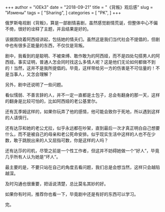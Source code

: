 +++
author = "i0Ek3"
date = "2018-09-21"
title = "《背叛》观后感"
slug = "Измены"
tags = [
    "Sharing",
]
categories = [
    "PK",
]
+++


俄罗斯电视剧《背叛》，算是一部剧情喜剧，虽然感觉剧情荒诞，但整体中心不偏不倚，很好的诠释了主题，并且结果是好的。

该据围绕着阿西娅讲起，包括她的情夫们。虽然这是我们当代社会不提倡的，但剧中也有很多正能量的东西，不仅仅是背叛。

剧中，我看到的是聪明、不被束缚、敢作敢为的阿西娅，而不是四处勾搭男人的阿西娅。事实证明，普通人怎会同时找这么多情人呢？这是他们无论如何都做不到的！当然，这并不是我所提倡的。毕竟，这样带给另一方的伤害是不可估量的！不是当事人，又怎会理解？

另外，剧中还说明了一些问题。

看似懦弱、不善言辞的人，并不一定一直都是土包子，总会有翻身的那一天，这样的翻身是比较可怕的，比如阿西娅的老公基里尔。

还有瓦季姆这样的，如果你玩弄了他的感情，他可能会致你于死地，所以遇到这样的人请慎行。

还有达莎和她的老公尤拉，似乎永远都在吵架，直到最后一次才真正明白自己想要什么，而不是被自己的母亲和老公死命安排。似乎现实生活中这样的人也不在少数，敢于跳脱出来的人又屈指可数，你是这样的人吗？

还有达莎的司机，尽管之前是一个性工作者，但这并不妨碍她做一个“好人”，毕竟几乎所有人认为她是“坏人”。

最主要的是，不要只站在自己的角度去看问题，我们总是会想当然，这样只会越陷越深。

及时沟通也很重要，把话说清楚，总比莫名其妙的好。

如果你有时间，推荐你也看一下，毕竟剧中还是有好的东西可以学习。

完。



